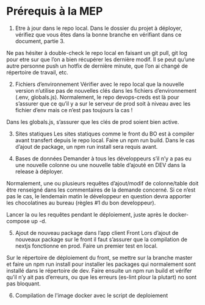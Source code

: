 # Prérequis à la MEP

1. Etre à jour dans le repo local.
Dans le dossier du projet à déployer, vérifiez que vous êtes dans la bonne branche en vérifiant dans ce document, partie 3.

Ne pas hésiter à double-check le repo local en faisant un git pull, git log pour etre sur que l’on a bien récupérer les dernière modif.
Il se peut qu’une autre personne push un hotfix de dernière minute, que l’on ai changé de répertoire de travail, etc.

 

2. Fichiers d’environnement
Vérifier avec le repo local que la nouvelle version n’utilise pas de nouvelles clés dans les fichiers d’environnement (.env, globals.js). Normalement, le repo devops-creds est là pour s’assurer que ce qu’il y a sur le serveur de prod soit à niveau avec les fichier d’env mais ce n’est pas toujours la cas !

Dans les globals.js, s’assurer que les clés de prod soient bien active.

 

3. Sites statiques
Les sites statiques comme le front du BO est à compiler avant transfert depuis le repo local. Faire un npm run build. Dans le cas d’ajout de package, un npm run install sera requis avant.

 

4. Bases de données
Demander à tous les développeurs s’il n’y a pas eu une nouvelle colonne ou une nouvelle table d’ajouté en DEV dans la release à déployer. 

Normalement, une ou plusieurs requêtes d’ajout/modif de colonne/table doit être renseigné dans les commentaires de la demande concerné. Si ce n’est pas le cas, le lendemain matin le développeur en question devra apporter les chocolatines au bureau (règles #1 du bon developpeur). 

Lancer la ou les requêtes pendant le déploiement, juste après le docker-compose up -d.

 

5. Ajout de nouveau package dans l’app client Front
Lors d’ajout de nouveaux package sur le front il faut s’assurer que la compilation de nextjs fonctionne en prod. Faire un premier test en local.

Sur le répertoire de déploiement du front, se mettre sur la branche master et faire un npm run install pour installer les packages qui normalement sont installé dans le répertoire de dev. Faire ensuite un npm run build et vérifer qu’il n’y ait pas d’erreurs, ou que les erreurs (es-lint plour la plutart) no sont pas bloquant.


6. Compilation de l'image docker avec le script de deploiement

